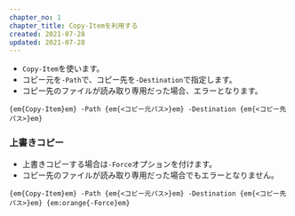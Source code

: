 ```yaml
---
chapter_no: 1
chapter_title: Copy-Itemを利用する
created: 2021-07-28
updated: 2021-07-28
---
```

- `Copy-Item`を使います。  
- コピー元を`-Path`で、コピー先を`-Destination`で指定します。
- コピー先のファイルが読み取り専用だった場合、エラーとなります。
```syntax
{em{Copy-Item}em} -Path {em{<コピー元パス>}em} -Destination {em{<コピー先パス>}em}
```

### 上書きコピー
- 上書きコピーする場合は`-Force`オプションを付けます。
- コピー先のファイルが読み取り専用だった場合でもエラーとなりません。
```syntax
{em{Copy-Item}em} -Path {em{<コピー元パス>}em} -Destination {em{<コピー先パス>}em} {em:orange{-Force}em}
```
